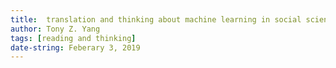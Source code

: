 ```yaml
---
title:  translation and thinking about machine learning in social science
author: Tony Z. Yang	
tags: [reading and thinking]
date-string: Feberary 3, 2019
---
```


<a href="/images/A Guide to Solving Social Problems with Machine Learning.pdf"></a>

<object width="400" height="600" data="/images/A Guide to Solving Social Problems with Machine Learning.pdf" type="application/pdf">
      <param name="src" value="/images/A Guide to Solving Social Problems with Machine Learning.pdf">
</object>
